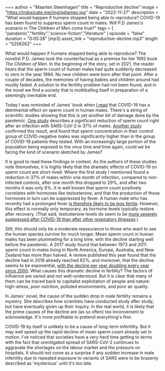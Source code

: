 +++
author = "Maarten Steenhagen"
title = "Reproductive decline"
image = "https://indoxicate.me/img/pdjames.jpg"
date = "2022-11-27"
description = "What would happen if humans stopped being able to reproduce? COVID-19 has been found to suppress sperm count in males. Will P.D James's scenario in The Children of Men come true?"
tags = [
    "pandemic","fertility","science-fiction","literature"
]
episode = "false"
duration = "0:05:28"
[mp3]
    asset_link = "reproductive-decline.mp3"
    length = "5258262"
+++

What would happen if humans stopped being able to reproduce? The novelist P.D. James took the counterfactual as a premise for her 1992 book _The Children of Men_. In the beginning of the story, set in 2021, the reader hears that the sperm count of human males had quite suddenly decreased to zero in the year 1994. No new children were born after that point. After a couple of decades, the memories of having babies and children around had mostly faded. A solution to the fertility problem had not been found, and in the novel we find a society that is mothballing itself in preparation of a seemingly inevitable end.

Today I was reminded of James' book when [I read](https://forall.social/@yaneerbaryam/109416804147855538) that COVID-19 has a detrimental effect on sperm count in human males. There's a string of scientific studies showing that this is yet another bit of damage done by the pandemic. [One study](https://www.fertstert.org/article/S0015-0282(21)02156-7/fulltext) describes a significant reduction of sperm count right after an infection with SARS-CoV-2 in 37% of males. [Another study](https://onlinelibrary.wiley.com/doi/10.1002/jmv.27971) confirmed this result, and found that sperm concentration in their control group of COVID-negative males was significantly higher than in the group of COVID-19 patients they tested. With an increasingly large portion of the population being exposed to the virus time and time again, could we be facing the kind of scenario sketched by James? 

It is good to read these findings in context. As the authors of these studies note themselves, it is highly likely that the dramatic effects of COVID-19 on sperm count are short-lived. Where the first study I mentioned found a reduction in 37% of males within one month of infection, compared to non-infected controls, after one month this dropped to 29%, and after two months it was only 6%. It is well known that sperm count positively correlates with hormones like testosterone, and that the production of those hormones in turn can be suppressed by fever. A human male who has recently had a prolonged fever [is therefore likely to be less fertile](https://onlinelibrary.wiley.com/doi/10.1111/j.1439-0272.2007.00794.x). However, this effect is normally only temporary, as hormone levels typically restore after recovery. (That said, testosterone levels do seem to be [more severely suppressed after COVID-19 than after other respiratory illnesses](https://www.sciencedirect.com/science/article/pii/S1743609520310511).) 

Still, this should only be a moderate reassurance to those who want to see the human species survive for much longer. Mean sperm count in human males has been plummeting for a long time, with the decline starting well before the pandemic. A 2017 study found that between 1973 and 2011 sperm count in males living in North America, Europe, Australia, and New Zealand has more than halved. A review published this year found that the decline had in 2018 already reached 62%, and moreover, that the decline seems to be exponential, [with the decline per year doubling every year since 2000](https://www.nationalgeographic.com/magazine/article/sperm-counts-worldwide-plummeting-fast-infertility-lifestyle). What causes this dramatic decline in fertility? The factors of influence are varied and not well-understood. But it is clear that many of them can be traced back to capitalist exploitation of people and nature: high-stress, poor nutrition, polluted environments, and poor air quality. 

In James' novel, the cause of the sudden drop in male fertility remains a mystery. She describes how scientists have conducted study after study, but have eventually given up their inquiry. In the real world, it is likely that the prime causes of the decline are (as so often) too inconvenient to acknowledge. It's more profitable to pretend everything's fine. 

COVID-19 by itself is unlikely to be a cause of long-term infertility. But it may well speed up the rapid decline of mean sperm count already set in motion. I've noticed that societies have a very hard time getting to terms with the fact that unmitigated spread of SARS-CoV-2 continues to aggravate the shortages on the labour market and the pressure on hospitals. It should not come as a surprise if any sudden increase in male infertility due to repeated exposure to variants of SARS were to be brazenly described as 'mysterious' until it's too late.  

